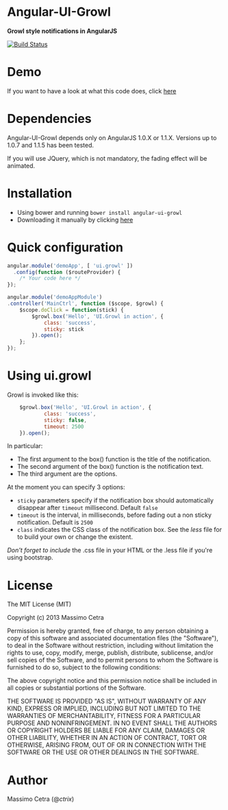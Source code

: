 Angular-UI-Growl
================

**Growl style notifications in AngularJS**

[![Build Status](https://travis-ci.org/ctrix/angular-ui-growl.png)](https://travis-ci.org/ctrix/angular-ui-growl)

Demo
====

If you want to have a look at what this code does, click [here](http://ctrix.github.io/angular-ui-growl/)

Dependencies
============

Angular-UI-Growl depends only on AngularJS 1.0.X or 1.1.X. Versions up to 1.0.7 and 1.1.5 has been tested.

If you will use JQuery, which is not mandatory, the fading effect will be animated.

Installation
============

* Using bower and running `bower install angular-ui-growl`
* Downloading it manually by clicking [here](https://github.com/ctrix/angular-ui-growl/archive/master.zip)


Quick configuration
===================

````javascript
angular.module('demoApp', [ 'ui.growl' ])
  .config(function ($routeProvider) {
    /* Your code here */
});

angular.module('demoAppModule')
.controller('MainCtrl', function ($scope, $growl) {
    $scope.doClick = function(stick) {
        $growl.box('Hello', 'UI.Growl in action', {
            class: 'success',
            sticky: stick
        }).open();
    };
});

````

Using ui.growl
==============

Growl is invoked like this:

````javascript
    $growl.box('Hello', 'UI.Growl in action', {
            class: 'success',
            sticky: false,
            timeout: 2500
    }).open();
````
In particular:

* The first argument to the box() function is the title of the notification.
* The second argument of the box() function is the notification text.
* The third argument are the options.

At the moment you can specify 3 options:

* `sticky` parameters specify if the notification box should automatically disappear after `timeout` millisecond. Default `false`
* `timeout` is the interval, in milliseconds, before fading out a non sticky notification. Default is `2500`
* `class` indicates the CSS class of the notification box. See the *less* file for to build your own or change the existent.


*Don't forget to include* the .css file in your HTML or the .less file if you're using bootstrap.


License
=======

The MIT License (MIT)

Copyright (c) 2013 Massimo Cetra

Permission is hereby granted, free of charge, to any person obtaining a copy of
this software and associated documentation files (the "Software"), to deal in
the Software without restriction, including without limitation the rights to
use, copy, modify, merge, publish, distribute, sublicense, and/or sell copies of
the Software, and to permit persons to whom the Software is furnished to do so,
subject to the following conditions:

The above copyright notice and this permission notice shall be included in all
copies or substantial portions of the Software.

THE SOFTWARE IS PROVIDED "AS IS", WITHOUT WARRANTY OF ANY KIND, EXPRESS OR
IMPLIED, INCLUDING BUT NOT LIMITED TO THE WARRANTIES OF MERCHANTABILITY, FITNESS
FOR A PARTICULAR PURPOSE AND NONINFRINGEMENT. IN NO EVENT SHALL THE AUTHORS OR
COPYRIGHT HOLDERS BE LIABLE FOR ANY CLAIM, DAMAGES OR OTHER LIABILITY, WHETHER
IN AN ACTION OF CONTRACT, TORT OR OTHERWISE, ARISING FROM, OUT OF OR IN
CONNECTION WITH THE SOFTWARE OR THE USE OR OTHER DEALINGS IN THE SOFTWARE.


Author
======

Massimo Cetra (@_ctrix_)

